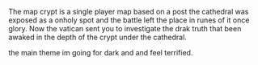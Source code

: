 The map crypt is a single player map based on a post the cathedral was exposed as a onholy spot and the battle left the place in runes of it once glory. Now the vatican sent you to investigate the drak truth that been awaked in the depth of the crypt under the cathedral. 

the main theme im going for dark and and  feel terrified.
